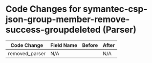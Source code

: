 # Code Changes for symantec-csp-json-group-member-remove-success-groupdeleted (Parser)

| Code Change | Field Name | Before | After |
|-------------|------------|--------|-------|
| removed_parser | N/A |  | N/A |
